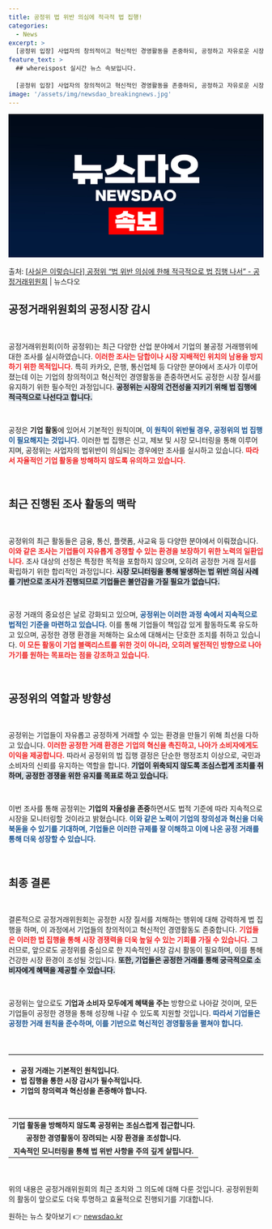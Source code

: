 ```yaml
---
title: 공정위 법 위반 의심에 적극적 법 집행!
categories:
  - News
excerpt: >
  [공정위 입장] 사업자의 창의적이고 혁신적인 경영활동을 존중하되, 공정하고 자유로운 시장 질서를 저해하는 사…
feature_text: >
  ## whereispost 실시간 뉴스 속보입니다.

  [공정위 입장] 사업자의 창의적이고 혁신적인 경영활동을 존중하되, 공정하고 자유로운 시장 질서를 저해하는 사…
image: '/assets/img/newsdao_breakingnews.jpg'
---
```


![뉴스다오 속보](/assets/img/newsdao_breakingnews.jpg)

<p>출처: <a href="https://newsdao.kr/2599" rel="dofollow">[사실은 이렇습니다] 공정위 “법 위반 의심에 한해 적극적으로 법 집행 나서” - 공정거래위원회</a> | 뉴스다오</p>

<h2 data-ke-size="size26">공정거래위원회의 공정시장 감시</h2>

<p data-ke-size="size16">&nbsp;</p> 

공정거래위원회(이하 공정위)는 최근 다양한 산업 분야에서 기업의 불공정 거래행위에 대한 조사를 실시하였습니다. <b><span style="color: #ee2323;">이러한 조사는 담합이나 시장 지배적인 위치의 남용을 방지하기 위한 목적입니다.</span></b> 특히 카카오, 은행, 통신업체 등 다양한 분야에서 조사가 이루어졌는데 이는 기업의 창의적이고 혁신적인 경영활동을 존중하면서도 공정한 시장 질서를 유지하기 위한 필수적인 과정입니다. <b><span style="background-color: #21538527;">공정위는 시장의 건전성을 지키기 위해 법 집행에 적극적으로 나선다고 합니다.</span></b> 

<p data-ke-size="size16">&nbsp;</p>

공정은 <b>기업 활동</b>에 있어서 기본적인 원칙이며, <b><span style="color: #1a5490;">이 원칙이 위반될 경우, 공정위의 법 집행이 필요해지는 것입니다.</span></b> 이러한 법 집행은 신고, 제보 및 시장 모니터링을 통해 이루어지며, 공정위는 사업자의 법위반이 의심되는 경우에만 조사를 실시하고 있습니다. <b><span style="color: #ee2323;">따라서 자율적인 기업 활동을 방해하지 않도록 유의하고 있습니다.</span></b> 

<p data-ke-size="size16">&nbsp;</p> 

<h2 data-ke-size="size26">최근 진행된 조사 활동의 맥락</h2>

<p data-ke-size="size16">&nbsp;</p>

공정위의 최근 활동들은 금융, 통신, 플랫폼, 사교육 등 다양한 분야에서 이뤄졌습니다. <b><span style="color: #ee2323;">이와 같은 조사는 기업들이 자유롭게 경쟁할 수 있는 환경을 보장하기 위한 노력의 일환입니다.</span></b> 조사 대상의 선정은 특정한 목적을 포함하지 않으며, 오히려 공정한 거래 질서를 확립하기 위한 합리적인 과정입니다. <b><span style="background-color: #21538527;">시장 모니터링을 통해 발생하는 법 위반 의심 사례를 기반으로 조사가 진행되므로 기업들은 불안감을 가질 필요가 없습니다.</span></b> 

<p data-ke-size="size16">&nbsp;</p> 

공정 거래의 중요성은 날로 강화되고 있으며, <b><span style="color: #1a5490;">공정위는 이러한 과정 속에서 지속적으로 법적인 기준을 마련하고 있습니다.</span></b> 이를 통해 기업들이 책임감 있게 활동하도록 유도하고 있으며, 공정한 경쟁 환경을 저해하는 요소에 대해서는 단호한 조치를 취하고 있습니다. <b><span style="color: #ee2323;">이 모든 활동이 기업 블랙리스트를 위한 것이 아니라, 오히려 발전적인 방향으로 나아가기를 원하는 목표라는 점을 강조하고 있습니다.</span></b> 

<p data-ke-size="size16">&nbsp;</p> 

<h2 data-ke-size="size26">공정위의 역할과 방향성</h2>

<p data-ke-size="size16">&nbsp;</p>

공정위는 기업들이 자유롭고 공정하게 거래할 수 있는 환경을 만들기 위해 최선을 다하고 있습니다. <b><span style="color: #ee2323;">이러한 공정한 거래 환경은 기업의 혁신을 촉진하고, 나아가 소비자에게도 이익을 제공합니다.</span></b> 따라서 공정위의 법 집행 결정은 단순한 행정조치 이상으로, 국민과 소비자의 신뢰를 유지하는 역할을 합니다. <b><span style="background-color: #21538527;">기업이 위축되지 않도록 조심스럽게 조치를 취하며, 공정한 경쟁을 위한 유지를 목표로 하고 있습니다.</span></b> 

<p data-ke-size="size16">&nbsp;</p> 

이번 조사를 통해 공정위는 <b>기업의 자율성을 존중</b>하면서도 법적 기준에 따라 지속적으로 시장을 모니터링할 것이라고 밝혔습니다. <b><span style="color: #1a5490;">이와 같은 노력이 기업의 창의성과 혁신을 더욱 북돋을 수 있기를 기대하며, 기업들은 이러한 규제를 잘 이해하고 이에 나온 공정 거래를 통해 더욱 성장할 수 있습니다.</span></b> 

<p data-ke-size="size16">&nbsp;</p> 

<h2 data-ke-size="size26">최종 결론</h2>

<p data-ke-size="size16">&nbsp;</p>

결론적으로 공정거래위원회는 공정한 시장 질서를 저해하는 행위에 대해 강력하게 법 집행을 하며, 이 과정에서 기업들의 창의적이고 혁신적인 경영활동도 존중합니다. <b><span style="color: #ee2323;">기업들은 이러한 법 집행을 통해 시장 경쟁력을 더욱 높일 수 있는 기회를 가질 수 있습니다.</span></b> 그러므로, 앞으로도 공정위를 중심으로 한 지속적인 시장 감시 활동이 필요하며, 이를 통해 건강한 시장 환경이 조성될 것입니다. <b><span style="background-color: #21538527;">또한, 기업들은 공정한 거래를 통해 궁극적으로 소비자에게 혜택을 제공할 수 있습니다.</span></b> 

<p data-ke-size="size16">&nbsp;</p> 

공정위는 앞으로도 <b>기업과 소비자 모두에게 혜택을 주는</b> 방향으로 나아갈 것이며, 모든 기업들이 공정한 경쟁을 통해 성장해 나갈 수 있도록 지원할 것입니다. <b><span style="color: #1a5490;">따라서 기업들은 공정한 거래 원칙을 준수하며, 이를 기반으로 혁신적인 경영활동을 펼쳐야 합니다.</span></b> 

<p data-ke-size="size16">&nbsp;</p> 

<hr style="height: 1px; border: 0; border-top: 1px solid #ccc; margin: 20px 0;"> 

<ul>
    <li><b>공정 거래는 기본적인 원칙입니다.</b></li>
    <li><b>법 집행을 통한 시장 감시가 필수적입니다.</b></li>
    <li><b>기업의 창의력과 혁신성을 존중해야 합니다.</b></li>
</ul>

<p data-ke-size="size16">&nbsp;</p>

<table style="width: 100%; border-collapse: collapse; margin-bottom: 20px;">
    <tbody>
        <tr>
            <td style="text-align: center; height: 17px;"><b>기업 활동을 방해하지 않도록 공정위는 조심스럽게 접근합니다.</b></td>
        </tr>
        <tr>
            <td style="text-align: center; height: 17px;"><b>공정한 경영활동이 장려되는 시장 환경을 조성합니다.</b></td>
        </tr>
        <tr>
            <td style="text-align: center; height: 17px;"><b>지속적인 모니터링을 통해 법 위반 사항을 주의 깊게 살핍니다.</b></td>
        </tr>
    </tbody>
</table> 

<p data-ke-size="size16">&nbsp;</p> 

위의 내용은 공정거래위원회의 최근 조치와 그 의도에 대해 다룬 것입니다. 공정위원회의 활동이 앞으로도 더욱 투명하고 효율적으로 진행되기를 기대합니다. 

원하는 뉴스 찾아보기 👉 <a href="https://newsdao.kr" rel="dofollow">newsdao.kr</a>


